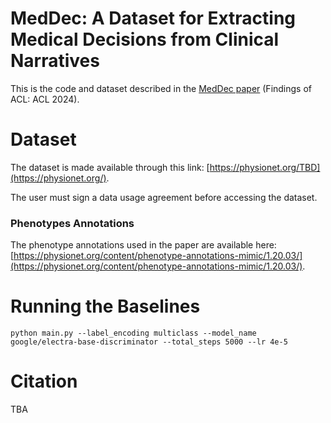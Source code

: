 # MedDec: A Dataset for Extracting Medical Decisions from Clinical Narratives

This is the code and dataset described in the [MedDec paper](/) (Findings of ACL: ACL 2024).

# Dataset

The dataset is made available through this link: [https://physionet.org/TBD](https://physionet.org/). 

The user must sign a data usage agreement before accessing the dataset.

### Phenotypes Annotations

The phenotype annotations used in the paper are available here: [https://physionet.org/content/phenotype-annotations-mimic/1.20.03/](https://physionet.org/content/phenotype-annotations-mimic/1.20.03/).

# Running the Baselines

```
python main.py --label_encoding multiclass --model_name google/electra-base-discriminator --total_steps 5000 --lr 4e-5
```

# Citation

TBA
